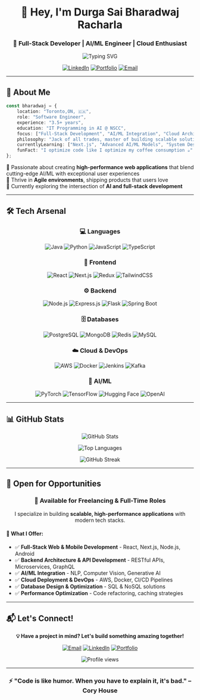 <div align="center">
  
# 👋 Hey, I'm Durga Sai Bharadwaj Racharla

### 🚀 Full-Stack Developer | AI/ML Engineer | Cloud Enthusiast

<img src="https://readme-typing-svg.herokuapp.com?font=Fira+Code&pause=1000&color=2E9EF7&center=true&vCenter=true&width=435&lines=3.5%2B+Years+of+Experience;Building+Scalable+Applications;AI%2FML+Integration+Specialist;Cloud+%26+DevOps+Enthusiast" alt="Typing SVG" />

[![LinkedIn](https://img.shields.io/badge/LinkedIn-0077B5?style=for-the-badge&logo=linkedin&logoColor=white)](https://www.linkedin.com/in/durga-sai-bharadwaj-racharla)
[![Portfolio](https://img.shields.io/badge/Portfolio-FF5722?style=for-the-badge&logo=google-chrome&logoColor=white)](https://racharlabharadwaj.netlify.app/)
[![Email](https://img.shields.io/badge/Email-D14836?style=for-the-badge&logo=gmail&logoColor=white)](mailto:bharadwajdurgasai@gmail.com)

</div>

---

## 🎯 About Me
```typescript
const bharadwaj = {
    location: "Toronto,ON, 🇨🇦",
    role: "Software Engineer",
    experience: "3.5+ years",
    education: "IT Programming in AI @ NSCC",
    focus: ["Full-Stack Development", "AI/ML Integration", "Cloud Architecture"],
    philosophy: "Jack of all trades, master of building scalable solutions 🚀",
    currentlyLearning: ["Next.js", "Advanced AI/ML Models", "System Design"],
    funFact: "I optimize code like I optimize my coffee consumption ☕"
};
```

🔹 Passionate about creating **high-performance web applications** that blend cutting-edge AI/ML with exceptional user experiences  
🔹 Thrive in **Agile environments**, shipping products that users love  
🔹 Currently exploring the intersection of **AI and full-stack development**  

---

## 🛠️ Tech Arsenal

<div align="center">

### 💻 Languages
![Java](https://img.shields.io/badge/Java-ED8B00?style=for-the-badge&logo=openjdk&logoColor=white)
![Python](https://img.shields.io/badge/Python-3776AB?style=for-the-badge&logo=python&logoColor=white)
![JavaScript](https://img.shields.io/badge/JavaScript-F7DF1E?style=for-the-badge&logo=javascript&logoColor=black)
![TypeScript](https://img.shields.io/badge/TypeScript-007ACC?style=for-the-badge&logo=typescript&logoColor=white)

### 🎨 Frontend
![React](https://img.shields.io/badge/React-20232A?style=for-the-badge&logo=react&logoColor=61DAFB)
![Next.js](https://img.shields.io/badge/Next.js-000000?style=for-the-badge&logo=next.js&logoColor=white)
![Redux](https://img.shields.io/badge/Redux-593D88?style=for-the-badge&logo=redux&logoColor=white)
![TailwindCSS](https://img.shields.io/badge/Tailwind_CSS-38B2AC?style=for-the-badge&logo=tailwind-css&logoColor=white)

### ⚙️ Backend
![Node.js](https://img.shields.io/badge/Node.js-43853D?style=for-the-badge&logo=node.js&logoColor=white)
![Express.js](https://img.shields.io/badge/Express.js-404D59?style=for-the-badge)
![Flask](https://img.shields.io/badge/Flask-000000?style=for-the-badge&logo=flask&logoColor=white)
![Spring Boot](https://img.shields.io/badge/Spring_Boot-6DB33F?style=for-the-badge&logo=spring&logoColor=white)

### 🗄️ Databases
![PostgreSQL](https://img.shields.io/badge/PostgreSQL-316192?style=for-the-badge&logo=postgresql&logoColor=white)
![MongoDB](https://img.shields.io/badge/MongoDB-4EA94B?style=for-the-badge&logo=mongodb&logoColor=white)
![Redis](https://img.shields.io/badge/Redis-DC382D?style=for-the-badge&logo=redis&logoColor=white)
![MySQL](https://img.shields.io/badge/MySQL-005C84?style=for-the-badge&logo=mysql&logoColor=white)

### ☁️ Cloud & DevOps
![AWS](https://img.shields.io/badge/AWS-232F3E?style=for-the-badge&logo=amazon-aws&logoColor=white)
![Docker](https://img.shields.io/badge/Docker-2496ED?style=for-the-badge&logo=docker&logoColor=white)
![Jenkins](https://img.shields.io/badge/Jenkins-D24939?style=for-the-badge&logo=jenkins&logoColor=white)
![Kafka](https://img.shields.io/badge/Apache_Kafka-231F20?style=for-the-badge&logo=apache-kafka&logoColor=white)

### 🤖 AI/ML
![PyTorch](https://img.shields.io/badge/PyTorch-EE4C2C?style=for-the-badge&logo=pytorch&logoColor=white)
![TensorFlow](https://img.shields.io/badge/TensorFlow-FF6F00?style=for-the-badge&logo=tensorflow&logoColor=white)
![Hugging Face](https://img.shields.io/badge/🤗_Hugging_Face-FFD21E?style=for-the-badge)
![OpenAI](https://img.shields.io/badge/OpenAI-412991?style=for-the-badge&logo=openai&logoColor=white)

</div>

---

## 📊 GitHub Stats

<div align="center">
  
![GitHub Stats](https://github-readme-stats.vercel.app/api?username=wbharath&show_icons=true&theme=tokyonight&hide_border=true&count_private=true)

![Top Languages](https://github-readme-stats.vercel.app/api/top-langs/?username=wbharath&layout=compact&theme=tokyonight&hide_border=true)

![GitHub Streak](https://github-readme-streak-stats.herokuapp.com/?user=wbharath&theme=tokyonight&hide_border=true)

</div>

---

## 💼 Open for Opportunities

<div align="center">

### 🚀 Available for Freelancing & Full-Time Roles

I specialize in building **scalable, high-performance applications** with modern tech stacks.

</div>

#### 🎯 What I Offer:
- ✅ **Full-Stack Web & Mobile Development** - React, Next.js, Node.js, Android
- ✅ **Backend Architecture & API Development** - RESTful APIs, Microservices, GraphQL
- ✅ **AI/ML Integration** - NLP, Computer Vision, Generative AI
- ✅ **Cloud Deployment & DevOps** - AWS, Docker, CI/CD Pipelines
- ✅ **Database Design & Optimization** - SQL & NoSQL solutions
- ✅ **Performance Optimization** - Code refactoring, caching strategies

---

## 📬 Let's Connect!

<div align="center">

**💡 Have a project in mind? Let's build something amazing together!**

[![Email](https://img.shields.io/badge/Email_Me-D14836?style=for-the-badge&logo=gmail&logoColor=white)](mailto:bharadwajdurgasai@gmail.com)
[![LinkedIn](https://img.shields.io/badge/Connect_on_LinkedIn-0077B5?style=for-the-badge&logo=linkedin&logoColor=white)](https://www.linkedin.com/in/durga-sai-bharadwaj-racharla)
[![Portfolio](https://img.shields.io/badge/View_Portfolio-FF5722?style=for-the-badge&logo=google-chrome&logoColor=white)](https://racharlabharadwaj.netlify.app/)

<img src="https://komarev.com/ghpvc/?username=wbharath&label=Profile%20Views&color=0e75b6&style=flat" alt="Profile views" />

</div>

---

<div align="center">
  
### ⚡ "Code is like humor. When you have to explain it, it's bad." – Cory House

</div>
